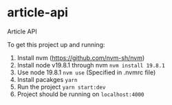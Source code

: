 # article-api
Article API


To get this project up and running: <br/>
1. Install nvm (https://github.com/nvm-sh/nvm)
2. Install node v19.8.1 through nvm `nvm install 19.8.1`
3. Use node 19.8.1 `nvm use` (Specified in .nvmrc file)
4. Install pacakges `yarn`
5. Run the project `yarn start:dev`
6. Project should be running on `localhost:4000`
